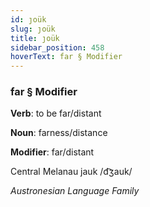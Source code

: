 ```yaml
---
id: ȷoük
slug: ȷoük
title: ȷoük
sidebar_position: 458
hoverText: far § Modifier
---
```


### far § Modifier

**Verb**: to be far/distant

**Noun**: farness/distance

**Modifier**: far/distant

Central Melanau jauk /d͡ʒauk/

*Austronesian Language Family*